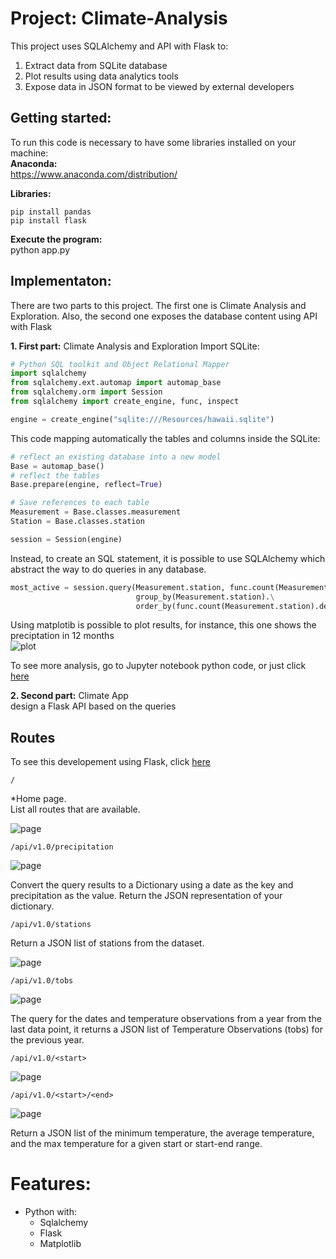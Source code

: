 # Project: Climate-Analysis
This project uses SQLAlchemy and API with Flask to:
1. Extract data from SQLite database
1. Plot results using data analytics tools
1. Expose data in JSON format to be viewed by external developers


## Getting started:
To run this code is necessary to have some libraries installed on your machine:<br>
**Anaconda:**<br>
https://www.anaconda.com/distribution/<br>

**Libraries:**
```
pip install pandas
pip install flask
```

**Execute the program:** <br>
python app.py<br>

## Implementaton: 

There are two parts to this project. The first one is Climate Analysis and Exploration. Also, the second one exposes the database content using API with Flask

**1. First part:** Climate Analysis and Exploration
Import SQLite:
```Python
# Python SQL toolkit and Object Relational Mapper
import sqlalchemy
from sqlalchemy.ext.automap import automap_base
from sqlalchemy.orm import Session
from sqlalchemy import create_engine, func, inspect

engine = create_engine("sqlite:///Resources/hawaii.sqlite")


```

This code mapping automatically the tables and columns inside the SQLite:

```Python
# reflect an existing database into a new model
Base = automap_base()
# reflect the tables
Base.prepare(engine, reflect=True)
```

```Python
# Save references to each table
Measurement = Base.classes.measurement
Station = Base.classes.station
```

```Python
session = Session(engine)
```
Instead, to create an SQL statement, it is possible to use SQLAlchemy which abstract the way to do queries in any database. 


```Python
most_active = session.query(Measurement.station, func.count(Measurement.station)).\
                            group_by(Measurement.station).\
                            order_by(func.count(Measurement.station).desc()).all()
```

Using matplotib is possible to plot results, for instance, this one shows the preciptation in 12 months<br>
![plot](Images/precipitation.png)

To see more analysis, go to Jupyter notebook python code, or just click [here](climate_starter.ipynb)

**2. Second part:** Climate App<br>
design a Flask API based on the queries

## Routes

To see this developement using Flask, click [here](API_Flask/app.py)
```
/
```
*Home page.<br>
List all routes that are available.

![page](Images/initial_page.PNG)
```
/api/v1.0/precipitation
```
![page](Images/api_precipitation.PNG)

Convert the query results to a Dictionary using a date as the key and precipitation as the value.
Return the JSON representation of your dictionary.

```
/api/v1.0/stations
```
Return a JSON list of stations from the dataset.

![page](Images/api_stations.PNG)

```
/api/v1.0/tobs
```
![page](Images/api_tobs.PNG)

The query for the dates and temperature observations from a year from the last data point, it returns a JSON list of Temperature Observations (tobs) for the previous year.

```
/api/v1.0/<start>
```  
![page](Images/api_start.PNG)
  
```
/api/v1.0/<start>/<end>
```
![page](Images/start_end.PNG)

Return a JSON list of the minimum temperature, the average temperature, and the max temperature for a given start or start-end range.

# Features:
* Python with:
  * Sqlalchemy
  * Flask
  * Matplotlib
